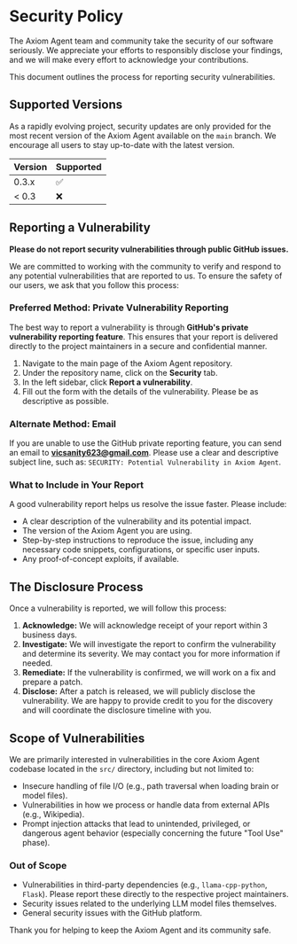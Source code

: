 # Security Policy

The Axiom Agent team and community take the security of our software seriously. We appreciate your efforts to responsibly disclose your findings, and we will make every effort to acknowledge your contributions.

This document outlines the process for reporting security vulnerabilities.

## Supported Versions

As a rapidly evolving project, security updates are only provided for the most recent version of the Axiom Agent available on the `main` branch. We encourage all users to stay up-to-date with the latest version.

| Version | Supported          |
| ------- | ------------------ |
| 0.3.x   | :white_check_mark: |
| < 0.3   | :x:                |

## Reporting a Vulnerability

**Please do not report security vulnerabilities through public GitHub issues.**

We are committed to working with the community to verify and respond to any potential vulnerabilities that are reported to us. To ensure the safety of our users, we ask that you follow this process:

### Preferred Method: Private Vulnerability Reporting

The best way to report a vulnerability is through **GitHub's private vulnerability reporting feature**. This ensures that your report is delivered directly to the project maintainers in a secure and confidential manner.

1.  Navigate to the main page of the Axiom Agent repository.
2.  Under the repository name, click on the **Security** tab.
3.  In the left sidebar, click **Report a vulnerability**.
4.  Fill out the form with the details of the vulnerability. Please be as descriptive as possible.

### Alternate Method: Email

If you are unable to use the GitHub private reporting feature, you can send an email to **vicsanity623@gmail.com**. Please use a clear and descriptive subject line, such as: `SECURITY: Potential Vulnerability in Axiom Agent`.

### What to Include in Your Report

A good vulnerability report helps us resolve the issue faster. Please include:
- A clear description of the vulnerability and its potential impact.
- The version of the Axiom Agent you are using.
- Step-by-step instructions to reproduce the issue, including any necessary code snippets, configurations, or specific user inputs.
- Any proof-of-concept exploits, if available.

## The Disclosure Process

Once a vulnerability is reported, we will follow this process:

1.  **Acknowledge:** We will acknowledge receipt of your report within 3 business days.
2.  **Investigate:** We will investigate the report to confirm the vulnerability and determine its severity. We may contact you for more information if needed.
3.  **Remediate:** If the vulnerability is confirmed, we will work on a fix and prepare a patch.
4.  **Disclose:** After a patch is released, we will publicly disclose the vulnerability. We are happy to provide credit to you for the discovery and will coordinate the disclosure timeline with you.

## Scope of Vulnerabilities

We are primarily interested in vulnerabilities in the core Axiom Agent codebase located in the `src/` directory, including but not limited to:

-   Insecure handling of file I/O (e.g., path traversal when loading brain or model files).
-   Vulnerabilities in how we process or handle data from external APIs (e.g., Wikipedia).
-   Prompt injection attacks that lead to unintended, privileged, or dangerous agent behavior (especially concerning the future "Tool Use" phase).

### Out of Scope

-   Vulnerabilities in third-party dependencies (e.g., `llama-cpp-python`, `Flask`). Please report these directly to the respective project maintainers.
-   Security issues related to the underlying LLM model files themselves.
-   General security issues with the GitHub platform.

Thank you for helping to keep the Axiom Agent and its community safe.